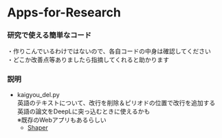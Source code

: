 # Apps-for-Research
### 研究で使える簡単なコード
・作りこんでいるわけではないので、各自コードの中身は確認してください<br>
・どこか改善点等ありましたら指摘してくれると助かります

### 説明
- kaigyou_del.py<br>
英語のテキストについて、改行を削除＆ピリオドの位置で改行を追加する<br>
英語の論文をDeepLに突っ込むときに使えるかも<br>
※既存のWebアプリもあるらしい<br>
   - [Shaper](https://dream-exp.net/shaper/)

